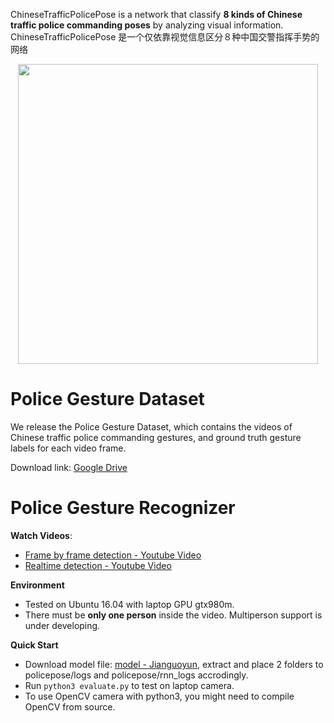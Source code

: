 ChineseTrafficPolicePose is a network that classify
**8 kinds of Chinese traffic police commanding poses** by analyzing visual information.
</br>ChineseTrafficPolicePose 是一个仅依靠视觉信息区分８种中国交警指挥手势的网络
<p align="center">
    <img src="doc/media/real-time.gif", width="480">
</p>

# Police Gesture Dataset
We release the Police Gesture Dataset, which contains the videos of Chinese traffic police commanding gestures, and ground truth gesture labels for each video frame.

Download link: [Google Drive](https://drive.google.com/drive/folders/13KHZpweTE1vRGAMF7wqMDE35kDw40Uym?usp=sharing)
# Police Gesture Recognizer
**Watch Videos**:
- [Frame by frame detection - Youtube Video](https://youtu.be/DmKFpD1K7gQ)
- [Realtime detection - Youtube Video](https://youtu.be/EjHp2RPuZqc)

**Environment**
- Tested on Ubuntu 16.04 with laptop GPU gtx980m.
- There must be **only one person** inside the video. Multiperson support is under developing.

**Quick Start**
- Download model file: [model - Jianguoyun](https://www.jianguoyun.com/p/DTxk84UQ9_LMBhiN1VU), extract and place 2 folders to policepose/logs and policepose/rnn_logs accrodingly.
- Run <code>python3 evaluate.py</code> to test on laptop camera.
- To use OpenCV camera with python3, you might need to compile OpenCV from source.

